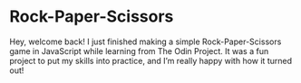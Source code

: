 # Rock-Paper-Scissors
Hey, welcome back! I just finished making a simple Rock-Paper-Scissors game in JavaScript while learning from The Odin Project. It was a fun project to put my skills into practice, and I’m really happy with how it turned out!
